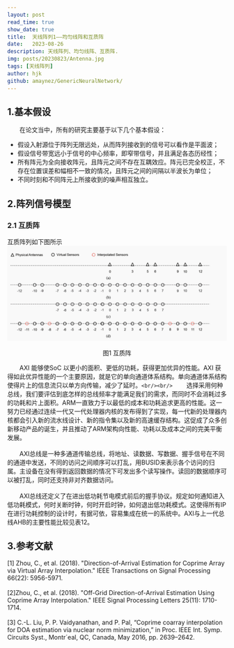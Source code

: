 ```yaml
---
layout: post
read_time: true
show_date: true
title:  天线阵列1——均匀线阵和互质阵
date:   2023-08-26
description: 天线阵列、均匀线阵、互质阵.
img: posts/20230823/Antenna.jpg
tags: [天线阵列]
author: hjk
github: amaynez/GenericNeuralNetwork/
---
```

## 1.基本假设

&emsp;&emsp;在论文当中，所有的研究主要基于以下几个基本假设： 
* 假设入射源位于阵列无限远处，从而阵列接收到的信号可以看作是平面波； 
*  假设信号带宽远小于信号的中心频率，即窄带信号，并且满足各态历经性； 
*  所有阵元为全向接收阵元，且阵元之间不存在互耦效应。阵元已完全校正，不存在位置误差和幅相不一致的情况，且阵元之间的间隔以半波长为单位； 
*  不同时刻和不同阵元上所接收到的噪声相互独立。 

## 2.阵列信号模型




### 2.1 互质阵

互质阵列如下图所示
![The Analytical Engine](./assets/img/posts/20230823/coprime_array.png)

<center>图1 互质阵</center>

&emsp;&emsp;AXI 能够使SoC 以更小的面积、更低的功耗，获得更加优异的性能。AXI 获得如此优异性能的一个主要原因，就是它的单向通道体系结构。单向通道体系结构使得片上的信息流只以单方向传输，减少了延时。`<br/><br/>`
&emsp;&emsp;选择采用何种总线，我们要评估到底怎样的总线频率才能满足我们的需求，而同时不会消耗过多的功耗和片上面积。ARM一直致力于以最低的成本和功耗追求更高的性能。这一努力已经通过连续一代又一代处理器内核的发布得到了实现，每一代新的处理器内核都会引入新的流水线设计、新的指令集以及新的高速缓存结构。这促成了众多创新移动产品的诞生，并且推动了ARM架构向性能、功耗以及成本之间的完美平衡发展。<br/><br/>
&emsp;&emsp;AXI总线是一种多通道传输总线，将地址、读数据、写数据、握手信号在不同的通道中发送，不同的访问之间顺序可以打乱，用BUSID来表示各个访问的归属。主设备在没有得到返回数据的情况下可发出多个读写操作。读回的数据顺序可以被打乱，同时还支持非对齐数据访问。<br/><br/>
&emsp;&emsp;AXI总线还定义了在进出低功耗节电模式前后的握手协议。规定如何通知进入低功耗模式，何时关断时钟，何时开启时钟，如何退出低功耗模式。这使得所有IP在进行功耗控制的设计时，有据可依，容易集成在统一的系统中。AXI与上一代总线AHB的主要性能比较见表12。

## 3.参考文献

[1] Zhou, C., et al. (2018). "Direction-of-Arrival Estimation for Coprime Array via Virtual Array Interpolation." IEEE Transactions on Signal Processing 66(22): 5956-5971.<br/><br/>
[2]Zhou, C., et al. (2018). "Off-Grid Direction-of-Arrival Estimation Using Coprime Array Interpolation." IEEE Signal Processing Letters 25(11): 1710-1714.<br/><br/>
[3] C.-L. Liu, P. P. Vaidyanathan, and P. Pal, “Coprime coarray interpolation
for DOA estimation via nuclear norm minimization,” in Proc. IEEE Int.
Symp. Circuits Syst., Montr´eal, QC, Canada, May 2016, pp. 2639–2642.
